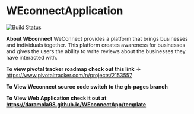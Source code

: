 # WEconnectApplication
[![Build Status](https://travis-ci.org/Daramola98/WEconnectApp.svg?branch=add-travis-ci)](https://travis-ci.org/Daramola98/WEconnectApp)

**About WEconnect**
WeConnect provides a platform that brings businesses and individuals together. This platform
creates awareness for businesses and gives the users the ability to write reviews about the
businesses they have interacted with.

**To view pivotal tracker roadmap check out this link** => https://www.pivotaltracker.com/n/projects/2153557

**To View Weconnect source code switch to the gh-pages branch**

**To View Web Application check it out at https://daramola98.github.io/WEconnectApp/template**